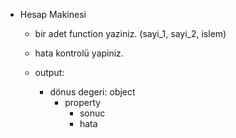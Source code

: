 - Hesap Makinesi

  - bir adet function yaziniz. (sayi_1, sayi_2, islem)
  - hata kontrolü yapiniz.

  - output:
    - dönus degeri: object
      - property
        - sonuc
        - hata

